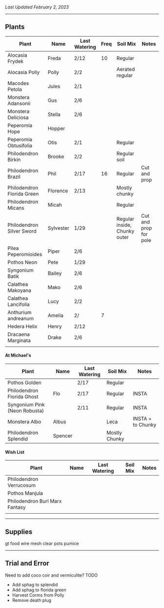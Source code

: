 *Last Updated February 2, 2023*

---

## Plants

| Plant                      | Name      | Last Watering | Freq | Soil Mix                     | Notes                 |
| -------------------------- | --------- | ------------- | ---- | ---------------------------- | --------------------- |
| Alocasia Frydek            | Freda     | 2/12          | 10   | Regular                      |                       |
| Alocasia Polly             | Polly     | 2/2           |      | Aerated regular              |                       |
| Macodes Petola             | Jules     | 2/1           |      |                              |                       |
| Monstera Adansonii         | Gus       | 2/6           |      |                              |                       |
| Monstera Deliciosa         | Stella    | 2/6           |      |                              |                       |
| Peperomia Hope             | Hopper    |               |      |                              |                       |
| Peperomia Obtusifolia      | Otis      | 2/1           |      | Regular                      |                       |
| Philodendron Birkin        | Brooke    | 2/2           |      | Regular soil                 |                       |
| Philodendron Brazil        | Phil      | 2/17          | 16   | Regular                      | Cut and prop          |
| Philodendron Florida Green | Florence  | 2/13          |      | Mostly chunky                |                       |
| Philodendron Micans        | Micah     |               |      | Regular                      |                       |
| Philodendron Silver Sword  | Sylvester | 1/29          |      | Regular inside, Chunky outer | Cut and prop for pole |
| Pilea Peperomioides        | Piper     | 2/6           |      |                              |                       |
| Pothos Neon                | Pete      | 1/29          |      |                              |                       |
| Syngonium Batik            | Bailey    | 2/6           |      |                              |                       |
| Calathea Makoyana          | Mako      | 2/6           |      |                              |                       |
| Calathea Lancifolia        | Lucy      | 2/2           |      |                              |                       |
| Anthurium andreanum        | Amelia    | 2/          | 7    |                              |                       |
| Hedera Helix               | Henry     | 2/12          |      |                              |                       |
| Dracaena Marginata         | Drake     | 2/6           |      |                              |                       |
|                            |           |               |      |                              |                       |


#### At Michael's

| Plant                         | Name    | Last Watering | Soil Mix      | Notes             |
| ----------------------------- | ------- | ------------- | ------------- | ----------------- |
| Pothos Golden                 |         | 2/17          | Regular       |                   |
| Philodendron Florida Ghost    | Flo     | 2/17          | Regular       | INSTA             |
| Syngonium Pink (Neon Robusta) |         | 2/11          | Regular       | INSTA             |
| Monstera Albo                 | Albus   |               | Leca          | INSTA + to Chunky |
| Philodendron Splendid         | Spencer |               | Mostly Chunky |                   |

#### Wish List

| Plant                          | Name | Last Watering | Soil Mix | Notes |
| ------------------------------ | ---- | ------------- | -------- | ----- |
| Philodendron Verrucosum        |      |               |          |       |
| Pothos Manjula                 |      |               |          |       |
| Philodendron Burl Marx Fantasy |      |               |          |       |
|                                |      |               |          |       |



---

## Supplies

gt food
wire mesh
clear pots
pumice

---

## Trial and Error

Need to add coco coir and vermiculite?
TODO
- Add sphag to splendid
- Add sphag to florida green
- Harvest Corms from Polly
- Remove death plug

